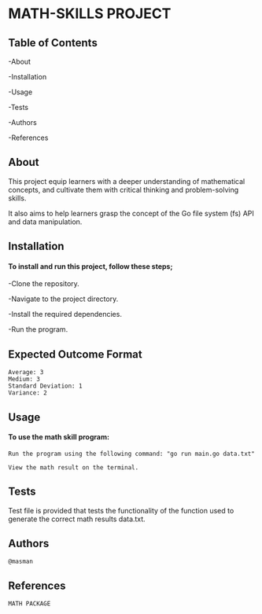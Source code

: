 # MATH-SKILLS PROJECT

## Table of Contents

   -About

   -Installation

   -Usage

   -Tests

   -Authors

   -References

## About

This project equip learners with a deeper understanding of mathematical concepts, and cultivate them with critical thinking and problem-solving skills.

It also aims to help learners grasp the concept of the Go file system (fs) API and data manipulation.


## Installation

#### To install and run this project, follow these steps;

   -Clone the repository.

   -Navigate to the project directory.

   -Install the required dependencies.

   -Run the program.

## Expected Outcome Format

```
Average: 3
Medium: 3
Standard Deviation: 1
Variance: 2
```

## Usage

#### To use the math skill program:

    Run the program using the following command: "go run main.go data.txt"

    View the math result on the terminal.

## Tests

Test file is provided that tests the functionality of the function used to generate the correct math results data.txt.

## Authors

    @masman 

## References
    
    MATH PACKAGE